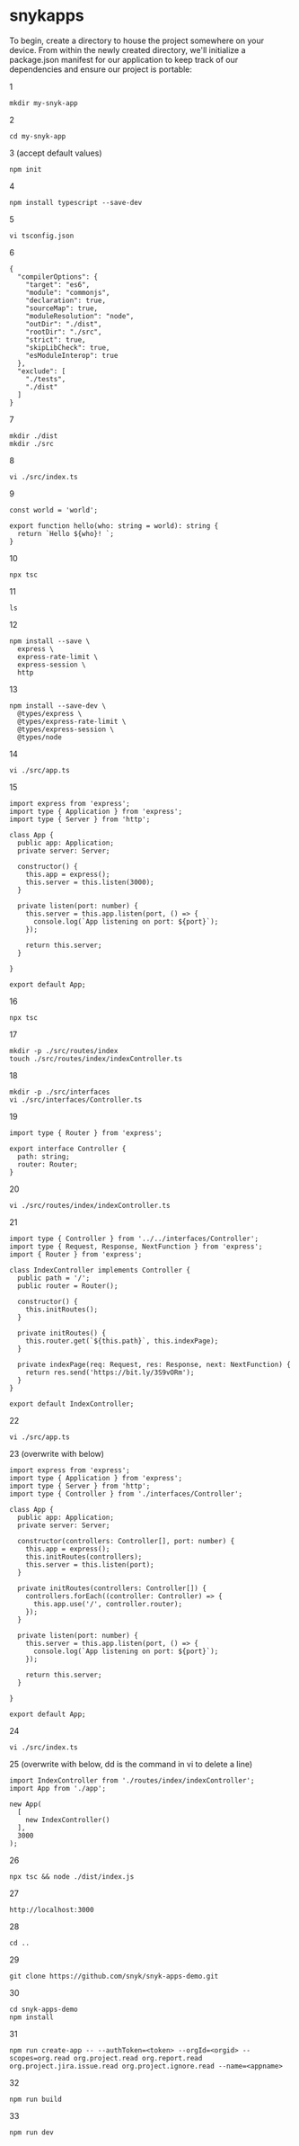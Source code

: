 # snykapps
To begin, create a directory to house the project somewhere on your device. From within the newly created directory, we'll initialize a package.json manifest for our application to keep track of our dependencies and ensure our project is portable:

1

```
mkdir my-snyk-app
```

2 
```
cd my-snyk-app
```

3 (accept default values)
```
npm init
```
4 
```
npm install typescript --save-dev
```
5 
```
vi tsconfig.json
```

6
```
{
  "compilerOptions": {
    "target": "es6",
    "module": "commonjs",
    "declaration": true,
    "sourceMap": true,
    "moduleResolution": "node",
    "outDir": "./dist",
    "rootDir": "./src",
    "strict": true,
    "skipLibCheck": true,
    "esModuleInterop": true
  },
  "exclude": [
    "./tests",
    "./dist"
  ]
}
```
7 
```
mkdir ./dist
mkdir ./src
```
8 
```
vi ./src/index.ts
```

9
```
const world = 'world';

export function hello(who: string = world): string {
  return `Hello ${who}! `;
}
```
10
```
npx tsc
```
11
```
ls
```
12
```
npm install --save \
  express \
  express-rate-limit \
  express-session \
  http
```
13
```
npm install --save-dev \
  @types/express \
  @types/express-rate-limit \
  @types/express-session \
  @types/node
```
14
```
vi ./src/app.ts
```
15
```
import express from 'express';
import type { Application } from 'express';
import type { Server } from 'http';

class App {
  public app: Application;
  private server: Server;

  constructor() {
    this.app = express();
    this.server = this.listen(3000);
  }

  private listen(port: number) {
    this.server = this.app.listen(port, () => {
      console.log(`App listening on port: ${port}`);
    });

    return this.server;
  }

}

export default App;
```
16
```
npx tsc
```
17
```
mkdir -p ./src/routes/index
touch ./src/routes/index/indexController.ts
```
18
```
mkdir -p ./src/interfaces
vi ./src/interfaces/Controller.ts
```
19
```
import type { Router } from 'express';

export interface Controller {
  path: string;
  router: Router;
}
```
20
```
vi ./src/routes/index/indexController.ts
```
21
```
import type { Controller } from '../../interfaces/Controller';
import type { Request, Response, NextFunction } from 'express';
import { Router } from 'express';

class IndexController implements Controller {
  public path = '/';
  public router = Router();

  constructor() {
    this.initRoutes();
  }

  private initRoutes() {
    this.router.get(`${this.path}`, this.indexPage);
  }

  private indexPage(req: Request, res: Response, next: NextFunction) {
    return res.send('https://bit.ly/3S9vORm');
  }
}

export default IndexController;
```
22 
```
vi ./src/app.ts
```
23 (overwrite with below)
```
import express from 'express';
import type { Application } from 'express';
import type { Server } from 'http';
import type { Controller } from './interfaces/Controller';

class App {
  public app: Application;
  private server: Server;

  constructor(controllers: Controller[], port: number) {
    this.app = express();
    this.initRoutes(controllers);
    this.server = this.listen(port);
  }

  private initRoutes(controllers: Controller[]) {
    controllers.forEach((controller: Controller) => {
      this.app.use('/', controller.router);
    });
  }

  private listen(port: number) {
    this.server = this.app.listen(port, () => {
      console.log(`App listening on port: ${port}`);
    });

    return this.server;
  }

}

export default App;
```
24
```
vi ./src/index.ts
```
25 (overwrite with below, dd is the command in vi to delete a line)
```
import IndexController from './routes/index/indexController';
import App from './app';

new App(
  [
    new IndexController()
  ],
  3000
);
```
26
```
npx tsc && node ./dist/index.js
```
27
```
http://localhost:3000
```


28
```
cd ..
```
29
```
git clone https://github.com/snyk/snyk-apps-demo.git
```
30
```
cd snyk-apps-demo
npm install
```
31
```
npm run create-app -- --authToken=<token> --orgId=<orgid> --scopes=org.read org.project.read org.report.read org.project.jira.issue.read org.project.ignore.read --name=<appname>
```
32
```
npm run build
```
33
```
npm run dev
```
